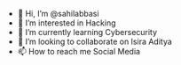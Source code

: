 - 👋 Hi, I’m @sahilabbasi
- 👀 I’m interested in Hacking
- 🌱 I’m currently learning Cybersecurity
- 💞️ I’m looking to collaborate on Isira Aditya
- 📫 How to reach me Social Media

<!---
sahilabbasi/sahilabbasi is a ✨ special ✨ repository because its `README.md` (this file) appears on your GitHub profile.
You can click the Preview link to take a look at your changes.
--->
